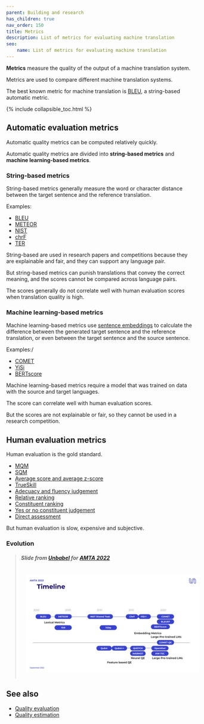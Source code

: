 ```yaml
---
parent: Building and research
has_children: true
nav_order: 150
title: Metrics
description: List of metrics for evaluating machine translation
seo:
    name: List of metrics for evaluating machine translation
---
```


**Metrics** measure the quality of the output of a machine translation system.

Metrics are used to compare different machine translation systems.

The best known metric for machine translation is [BLEU](/bleu), a string-based automatic metric.

{% include collapsible_toc.html %}

## Automatic evaluation metrics

Automatic quality metrics can be computed relatively quickly.

Automatic quality metrics are divided into **string-based metrics** and **machine learning-based metrics**.

### String-based metrics

String-based metrics generally measure the word or character distance between the target sentence and the reference translation.

Examples:
- [BLEU](/bleu)
- [METEOR](/meteor)
- [NIST](/nist)
- [chrF](/chrF)
- [TER](/ter)

String-based are used in research papers and competitions because they are explainable and fair, and they can support any language pair.

But string-based metrics can punish translations that convey the correct meaning, and the scores cannot be compared across language pairs.

The scores generally do not correlate well with human evaluation scores when translation quality is high.


### Machine learning-based metrics

Machine learning-based metrics use [sentence embeddings](/sentence-embeddings) to calculate the difference between the generated target sentence and the reference translation, or even between the target sentence and the source sentence.

Examples:/
- [COMET](/comet)
- [YiSi](/yisi)
- [BERTscore](/bertscore)

Machine learning-based metrics require a model that was trained on data with the source and target languages.

The score can correlate well with human evaluation scores.

But the scores are not explainable or fair, so they cannot be used in a research competition.


## Human evaluation metrics

Human evaluation is the gold standard.

- [MQM](/human-evaluation-metrics#mqm)
- [SQM](/human-evaluation-metrics#sqm)
- [Average score and average z-score](/human-evaluation-metrics#average-score-and-average-z-score)
- [TrueSkill](/human-evaluation-metrics#trueskill)
- [Adecuacy and fluency judgement](/human-evaluation-metrics#adequacy-and-fluency-judgement)
- [Relative ranking](/human-evaluation-metrics#relative-ranking)
- [Constituent ranking](/human-evaluation-metrics#constituent-ranking)
- [Yes or no constituent judgement](/human-evaluation-metrics#yes-or-no-constituent-judgement)
- [Direct assessment](/human-evaluation-metrics#direct-assessment)

But human evaluation is slow, expensive and subjective.


### Evolution
>
> ##### Slide from [Unbabel](/unbabel) for [AMTA 2022](/amta-2022)
> <img title='Evaluation timeline' src='/building-and-research/metrics/timeline.jpg' width='700' style='padding: 1em;' />


## See also

- [Quality evaluation](/quality-evaluation)
- [Quality estimation](/quality-estimation)
